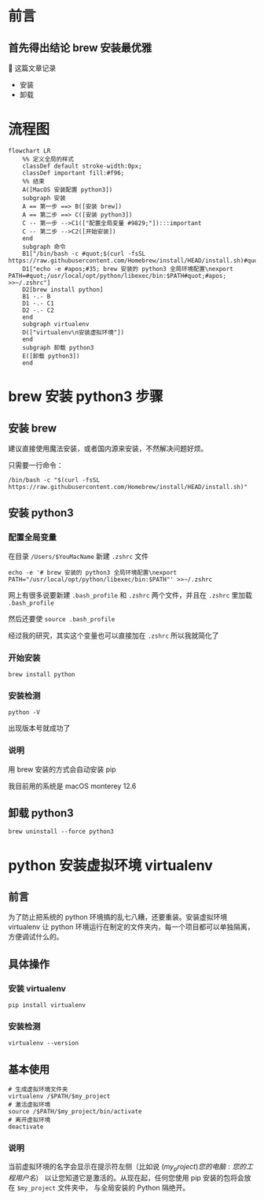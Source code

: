 # 前言

## 首先得出结论 brew 安装最优雅

📝 这篇文章记录
- 安装
- 卸载

# 流程图

```mermaid
flowchart LR
    %% 定义全局的样式
    classDef default stroke-width:0px;
    classDef important fill:#f96;
    %% 结束
    A([MacOS 安装配置 python3])
    subgraph 安装
    A == 第一步 ==> B([安装 brew])
    A == 第二步 ==> C([安装 python3])
    C -- 第一步 -->C1(["配置全局变量 #9829;"]):::important
    C -- 第二步 -->C2([开始安装])
    end
    subgraph 命令
    B1["/bin/bash -c #quot;$(curl -fsSL https://raw.githubusercontent.com/Homebrew/install/HEAD/install.sh)#quot;"]
    D1["echo -e #apos;#35; brew 安装的 python3 全局环境配置\nexport PATH=#quot;/usr/local/opt/python/libexec/bin:$PATH#quot;#apos; >>~/.zshrc"]
    D2[brew install python]
    B1 -.- B
    D1 -.- C1
    D2 -.- C2
    end
    subgraph virtualenv
    D(["virtualenv\n安装虚拟环境"])
    end
    subgraph 卸载 python3
    E([卸载 python3])
    end
```

# brew 安装 python3 步骤
## 安装 brew
建议直接使用魔法安装，或者国内源来安装，不然解决问题好烦。

只需要一行命令：
```
/bin/bash -c "$(curl -fsSL https://raw.githubusercontent.com/Homebrew/install/HEAD/install.sh)"
```

## 安装 python3
### 配置全局变量
在目录 `/Users/$YouMacName` 新建 `.zshrc` 文件
```
echo -e '# brew 安装的 python3 全局环境配置\nexport PATH="/usr/local/opt/python/libexec/bin:$PATH"' >>~/.zshrc
```
网上有很多说要新建 `.bash_profile` 和 `.zshrc` 两个文件，并且在 `.zshrc` 里加载 `.bash_profile`

然后还要使 `source .bash_profile`

经过我的研究，其实这个变量也可以直接加在 `.zshrc` 所以我就简化了

### 开始安装
```
brew install python
```

### 安装检测
```
python -V
```

出现版本号就成功了

###  说明
用 brew 安装的方式会自动安装 pip

我目前用的系统是 macOS monterey 12.6

## 卸载 python3
```
brew uninstall --force python3
```

# python 安装虚拟环境 virtualenv
## 前言
为了防止把系统的 python 环境搞的乱七八糟，还要重装。安装虚拟环境 virtualenv 让 python 环境运行在制定的文件夹内，每一个项目都可以单独隔离，方便调试什么的。
## 具体操作
### 安装 virtualenv
```
pip install virtualenv
```
### 安装检测
```
virtualenv --version
```
## 基本使用
```
# 生成虚拟环境文件夹
virtualenv /$PATH/$my_project
# 激活虚拟环境
source /$PATH/$my_project/bin/activate
# 离开虚拟环境
deactivate
```
### 说明
当前虚拟环境的名字会显示在提示符左侧（比如说 ($my_project)您的电脑:您的工程 用户名$） 以让您知道它是激活的。从现在起，任何您使用 pip 安装的包将会放在 `$my_project` 文件夹中， 与全局安装的 Python 隔绝开。
